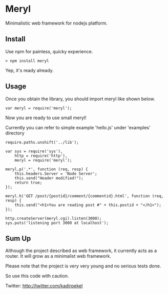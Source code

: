 Meryl
=====

Minimalistic web framework for nodejs platform.

Install
-------

Use npm for painless, quicky experience.

	> npm install meryl

Yep, it's ready already.

Usage
-----

Once you obtain the library, you should import meryl like shown below.

	var meryl = require('meryl');

Now you are ready to use small meryl!

Currently you can refer to simple example 'hello.js' under 'examples' directory

	require.paths.unshift('../lib');

	var sys = require('sys'),
		http = require('http'),
		meryl = require('meryl');

	meryl.p('.*', function (req, resp) {
		this.headers.Server = 'Node Server';
		this.send("Header modified!");
		return true;
	});

	meryl.h('GET /post/{postid}/comment/{commentid}.html', function (req, resp) {
		this.send("<h1>You are reading post #" + this.postid + "</h1>");
	});

	http.createServer(meryl.cgi).listen(3000);
	sys.puts('listening port 3000 at localhost');
	

Sum Up
------

Although the project described as web framework, it currently acts as a 
router. It will grow as a minimalist web framework.

Please note that the project is very very young and no serious tests done.

So use this code with caution.

Twitter: <http://twitter.com/kadirpekel>

